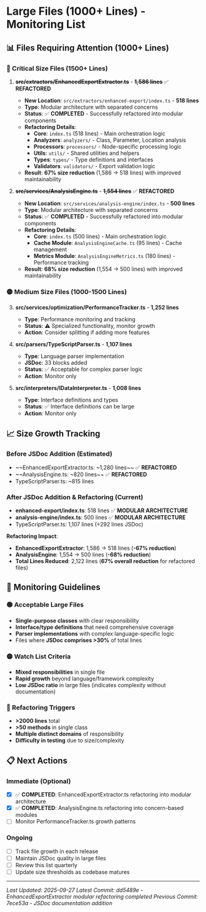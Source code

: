 # Large Files (1000+ Lines) - Monitoring List

## 📊 Files Requiring Attention (1000+ Lines)

### 🔴 Critical Size Files (1500+ Lines)
1. **~~src/extractors/EnhancedExportExtractor.ts~~** - **~~1,586 lines~~** ✅ **REFACTORED**
   - **New Location**: `src/extractors/enhanced-export/index.ts` - **518 lines**
   - **Type**: Modular architecture with separated concerns
   - **Status**: ✅ **COMPLETED** - Successfully refactored into modular components
   - **Refactoring Details**:
     - **Core**: `index.ts` (518 lines) - Main orchestration logic
     - **Analyzers**: `analyzers/` - Class, Parameter, Location analysis
     - **Processors**: `processors/` - Node-specific processing logic
     - **Utils**: `utils/` - Shared utilities and helpers
     - **Types**: `types/` - Type definitions and interfaces
     - **Validators**: `validators/` - Export validation logic
   - **Result**: **67% size reduction** (1,586 → 518 lines) with improved maintainability

2. **~~src/services/AnalysisEngine.ts~~** - **~~1,554 lines~~** ✅ **REFACTORED**
   - **New Location**: `src/services/analysis-engine/index.ts` - **500 lines**
   - **Type**: Modular architecture with separated concerns
   - **Status**: ✅ **COMPLETED** - Successfully refactored into modular components
   - **Refactoring Details**:
     - **Core**: `index.ts` (500 lines) - Main orchestration logic
     - **Cache Module**: `AnalysisEngineCache.ts` (95 lines) - Cache management
     - **Metrics Module**: `AnalysisEngineMetrics.ts` (180 lines) - Performance tracking
   - **Result**: **68% size reduction** (1,554 → 500 lines) with improved maintainability

### 🟡 Medium Size Files (1000-1500 Lines)
3. **src/services/optimization/PerformanceTracker.ts** - **1,252 lines**
   - **Type**: Performance monitoring and tracking
   - **Status**: ⚠️ Specialized functionality, monitor growth
   - **Action**: Consider splitting if adding more features

4. **src/parsers/TypeScriptParser.ts** - **1,107 lines**
   - **Type**: Language parser implementation
   - **JSDoc**: 33 blocks added
   - **Status**: ✅ Acceptable for complex parser logic
   - **Action**: Monitor only

5. **src/interpreters/IDataInterpreter.ts** - **1,008 lines**
   - **Type**: Interface definitions and types
   - **Status**: ✅ Interface definitions can be large
   - **Action**: Monitor only

## 📈 Size Growth Tracking

### Before JSDoc Addition (Estimated)
- ~~EnhancedExportExtractor.ts: ~1,280 lines~~ ✅ **REFACTORED**
- ~~AnalysisEngine.ts: ~820 lines~~ ✅ **REFACTORED**
- TypeScriptParser.ts: ~815 lines

### After JSDoc Addition & Refactoring (Current)
- **enhanced-export/index.ts**: 518 lines ✅ **MODULAR ARCHITECTURE**
- **analysis-engine/index.ts**: 500 lines ✅ **MODULAR ARCHITECTURE**
- TypeScriptParser.ts: 1,107 lines (+292 lines JSDoc)

**Refactoring Impact**:
- **EnhancedExportExtractor**: 1,586 → 518 lines (**-67% reduction**)
- **AnalysisEngine**: 1,554 → 500 lines (**-68% reduction**)
- **Total Lines Reduced**: 2,122 lines (**67% overall reduction** for refactored files)

## 🎯 Monitoring Guidelines

### 🟢 Acceptable Large Files
- **Single-purpose classes** with clear responsibility
- **Interface/type definitions** that need comprehensive coverage
- **Parser implementations** with complex language-specific logic
- Files where **JSDoc comprises >30%** of total lines

### 🟡 Watch List Criteria
- **Mixed responsibilities** in single file
- **Rapid growth** beyond language/framework complexity
- **Low JSDoc ratio** in large files (indicates complexity without documentation)

### 🔴 Refactoring Triggers
- **>2000 lines** total
- **>50 methods** in single class
- **Multiple distinct domains** of responsibility
- **Difficulty in testing** due to size/complexity

## 📋 Next Actions

### Immediate (Optional)
- [x] ✅ **COMPLETED**: EnhancedExportExtractor.ts refactoring into modular architecture
- [x] ✅ **COMPLETED**: AnalysisEngine.ts refactoring into concern-based modules
- [ ] Monitor PerformanceTracker.ts growth patterns

### Ongoing
- [ ] Track file growth in each release
- [ ] Maintain JSDoc quality in large files
- [ ] Review this list quarterly
- [ ] Update size thresholds as codebase matures

---
*Last Updated: 2025-09-27*
*Latest Commit: dd5489e - EnhancedExportExtractor modular refactoring completed*
*Previous Commit: 7ece53a - JSDoc documentation addition*